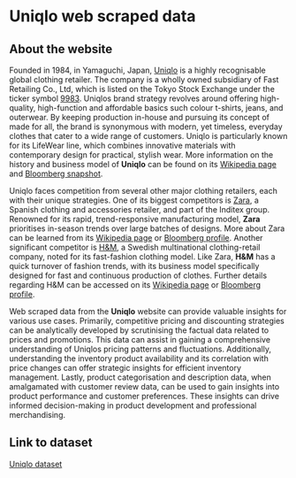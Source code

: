 # Uniqlo web scraped data 

## About the website

Founded in 1984, in Yamaguchi, Japan, [Uniqlo](https://www.uniqlo.com/) is a highly recognisable global clothing retailer. The company is a wholly owned subsidiary of Fast Retailing Co., Ltd, which is listed on the Tokyo Stock Exchange under the ticker symbol [9983](https://www.bloomberg.com/quote/9983:JP). Uniqlos brand strategy revolves around offering high-quality, high-function and affordable basics such colour t-shirts, jeans, and outerwear. By keeping production in-house and pursuing its concept of made for all, the brand is synonymous with modern, yet timeless, everyday clothes that cater to a wide range of customers. Uniqlo is particularly known for its LifeWear line, which combines innovative materials with contemporary design for practical, stylish wear. More information on the history and business model of **Uniqlo** can be found on its [Wikipedia page](https://en.wikipedia.org/wiki/Uniqlo) and [Bloomberg snapshot](https://www.bloomberg.com/profile/company/9983:JP).

Uniqlo faces competition from several other major clothing retailers, each with their unique strategies. One of its biggest competitors is [Zara](https://www.zara.com/), a Spanish clothing and accessories retailer, and part of the Inditex group. Renowned for its rapid, trend-responsive manufacturing model, **Zara** prioritises in-season trends over large batches of designs. More about Zara can be learned from its [Wikipedia page](https://en.wikipedia.org/wiki/Zara_(retailer)) or [Bloomberg profile](https://www.bloomberg.com/research/stocks/private/snapshot.asp?privcapId=132494). Another significant competitor is [H&M](https://www2.hm.com/), a Swedish multinational clothing-retail company, noted for its fast-fashion clothing model. Like Zara, **H&M** has a quick turnover of fashion trends, with its business model specifically designed for fast and continuous production of clothes. Further details regarding H&M can be accessed on its [Wikipedia page](https://en.wikipedia.org/wiki/H%26M) or [Bloomberg profile](https://www.bloomberg.com/quote/HMB:SS).

Web scraped data from the **Uniqlo** website can provide valuable insights for various use cases. Primarily, competitive pricing and discounting strategies can be analytically developed by scrutinising the factual data related to prices and promotions. This data can assist in gaining a comprehensive understanding of Uniqlos pricing patterns and fluctuations. Additionally, understanding the inventory product availability and its correlation with price changes can offer strategic insights for efficient inventory management. Lastly, product categorisation and description data, when amalgamated with customer review data, can be used to gain insights into product performance and customer preferences. These insights can drive informed decision-making in product development and professional merchandising.


## Link to **dataset**

[Uniqlo dataset](https://www.databoutique.com/buy-data-list-subset/Uniqlo%20web%20scraped%20data/r/reciadvr6zdJwor4x)

